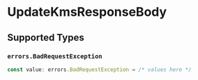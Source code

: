 # UpdateKmsResponseBody


## Supported Types

### `errors.BadRequestException`

```typescript
const value: errors.BadRequestException = /* values here */
```

